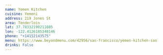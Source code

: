 ```yaml
---
name: Yemen Kitchen
cuisine: Yemeni
address: 219 Jones St
area: Tenderloin
lat: 37.78332190211085
lon: -122.4126185348146
phone: "+14152143575"
menu: https://www.beyondmenu.com/42956/san-francisco/yemen-kitchen-san-francisco-94102.aspx
drinks: False
---
```

